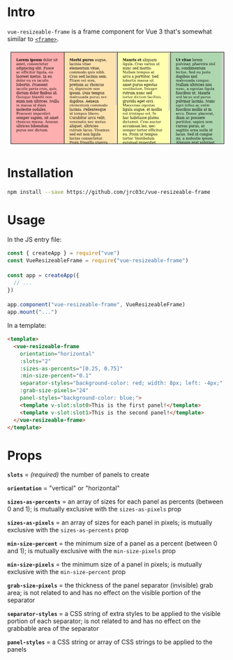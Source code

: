 # Intro

`vue-resizeable-frame` is a frame component for Vue 3 that's somewhat similar to [`<frame>`](https://developer.mozilla.org/en-US/docs/Web/HTML/Element/frame).

![demo](demo.gif)

# Installation

```bash
npm install --save https://github.com/jrc03c/vue-resizeable-frame
```

# Usage

In the JS entry file:

```js
const { createApp } = require("vue")
const VueResizeableFrame = require("vue-resizeable-frame")

const app = createApp({
  // ...
})

app.component("vue-resizeable-frame", VueResizeableFrame)
app.mount("...")
```

In a template:

```html
<template>
  <vue-resizeable-frame
    orientation="horizontal"
    :slots="2"
    :sizes-as-percents="[0.25, 0.75]"
    :min-size-percent="0.1"
    separator-styles="background-color: red; width: 8px; left: -4px;"
    :grab-size-pixels="24"
    panel-styles="background-color: blue;">
    <template v-slot:slot0>This is the first panel!</template>
    <template v-slot:slot1>This is the second panel!</template>
  </vue-resizeable-frame>
</template>
```

# Props

**`slots`** = _(required)_ the number of panels to create

**`orientation`** = "vertical" or "horizontal"

**`sizes-as-percents`** = an array of sizes for each panel as percents (between 0 and 1); is mutually exclusive with the `sizes-as-pixels` prop

**`sizes-as-pixels`** = an array of sizes for each panel in pixels; is mutually exclusive with the `sizes-as-percents` prop

**`min-size-percent`** = the minimum size of a panel as a percent (between 0 and 1); is mutually exclusive with the `min-size-pixels` prop

**`min-size-pixels`** = the minimum size of a panel in pixels; is mutually exclusive with the `min-size-percent` prop

**`grab-size-pixels`** = the thickness of the panel separator (invisible) grab area; is not related to and has no effect on the visible portion of the separator

**`separator-styles`** = a CSS string of extra styles to be applied to the visible portion of each separator; is not related to and has no effect on the grabbable area of the separator

**`panel-styles`** = a CSS string or array of CSS strings to be applied to the panels
